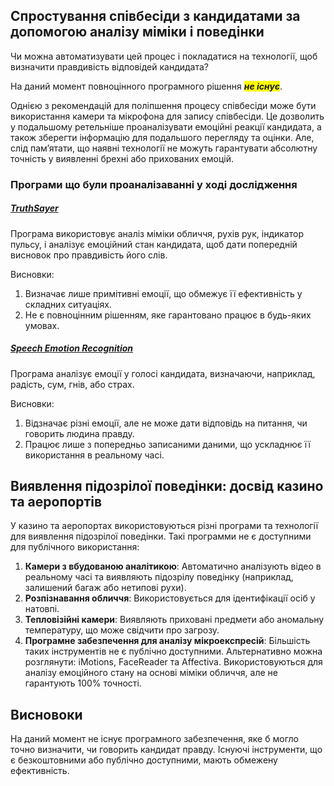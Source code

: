 ## Спростування співбесіди з кандидатами за допомогою аналізу міміки і поведінки

Чи можна автоматизувати цей процес і покладатися на технології, щоб визначити правдивість відповідей кандидата? 

На даний момент повноцінного програмного рішення <span style="background: yellow">**_не існує_**</span>.

Однією з рекомендацій для поліпшення процесу співбесіди може бути використання камери та мікрофона для запису співбесіди. 
Це дозволить у подальшому ретельніше проаналізувати емоційні реакції кандидата, а також зберегти інформацію для подальшого перегляду та оцінки. 
Але, слід пам’ятати, що наявні технології не можуть гарантувати абсолютну точність у виявленні брехні або прихованих емоцій.

### Програми що були проаналізаванні у ході дослідження

##### [TruthSayer](https://github.com/everythingishacked/Truthsayer)
Програма використовує аналіз міміки обличчя, рухів рук, індикатор пульсу, і аналізує емоційний стан кандидата, щоб дати попередній висновок про правдивість його слів. 

Висновки:
1. Визначає лише примітивні емоції, що обмежує її ефективність у складних ситуаціях.
1. Не є повноцінним рішенням, яке гарантовано працює в будь-яких умовах.

##### [Speech Emotion Recognition](https://github.com/LetianLee/Speech-Emotion-Recognition)
Програма аналізує емоції у голосі кандидата, визначаючи, наприклад, радість, сум, гнів, або страх.

Висновки:
1. Відзначає різні емоції, але не може дати відповідь на питання, чи говорить людина правду.
1. Працює лише з попередньо записаними даними, що ускладнює її використання в реальному часі.

## Виявлення підозрілої поведінки: досвід казино та аеропортів
У казино та аеропортах використовуються різні програми та технології для виявлення підозрілої поведінки. Такі программи не є доступними для публічного використання:
1. **Камери з вбудованою аналітикою**: Автоматично аналізують відео в реальному часі та виявляють підозрілу поведінку (наприклад, залишений багаж або нетипові рухи).
1. **Розпізнавання обличчя**: Використовується для ідентифікації осіб у натовпі.
1. **Тепловізійні камери**: Виявляють приховані предмети або аномальну температуру, що може свідчити про загрозу.
1. **Програмне забезпечення для аналізу мікроекспресій**: Більшість таких інструментів не є публічно доступними. Альтернативно можна розглянути: iMotions, FaceReader та Affectiva. Використовуються для аналізу емоційного стану на основі міміки обличчя, але не гарантують 100% точності.

## Висновоки
На даний момент не існує програмного забезпечення, яке б могло точно визначити, чи говорить кандидат правду. 
Існуючі інструменти, що є безкоштовними або публічно доступними, мають обмежену ефективність.
